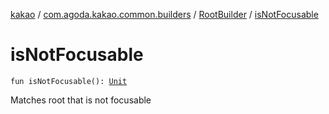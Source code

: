 [kakao](../../index.md) / [com.agoda.kakao.common.builders](../index.md) / [RootBuilder](index.md) / [isNotFocusable](./is-not-focusable.md)

# isNotFocusable

`fun isNotFocusable(): `[`Unit`](https://kotlinlang.org/api/latest/jvm/stdlib/kotlin/-unit/index.html)

Matches root that is not focusable

